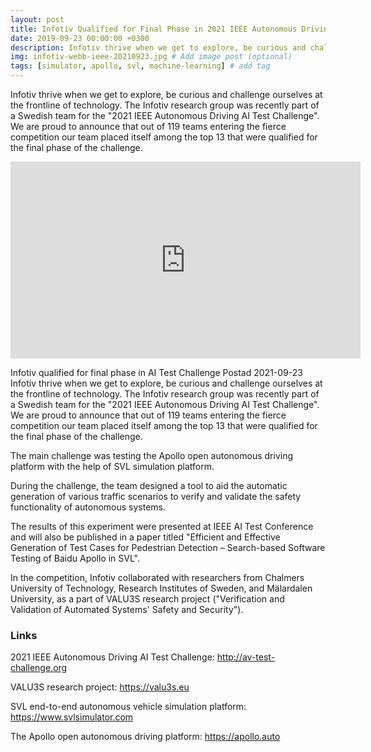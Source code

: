 ```yaml
---
layout: post
title: Infotiv Qualified for Final Phase in 2021 IEEE Autonomous Driving AI Test Challenge
date: 2019-09-23 00:00:00 +0300
description: Infotiv thrive when we get to explore, be curious and challenge ourselves at the frontline of technology. The Infotiv research group was recently part of a Swedish team for the "2021 IEEE Autonomous Driving AI Test Challenge". We are proud to announce that out of 119 teams entering the fierce competition our team placed itself among the top 13 that were qualified for the final phase of the challenge.
img: infotiv-webb-ieee-20210923.jpg # Add image post (optional)
tags: [simulator, apollo, svl, machine-learning] # add tag
---
```


Infotiv thrive when we get to explore, be curious and challenge ourselves at the frontline of technology. The Infotiv research group was recently part of a Swedish team for the "2021 IEEE Autonomous Driving AI Test Challenge". We are proud to announce that out of 119 teams entering the fierce competition our team placed itself among the top 13 that were qualified for the final phase of the challenge.

<iframe width="560" height="315" src="https://www.youtube.com/embed/ZvG37V3IQk4" title="YouTube video player" frameborder="0" allow="accelerometer; autoplay; clipboard-write; encrypted-media; gyroscope; picture-in-picture" allowfullscreen></iframe>


Infotiv qualified for final phase in AI Test Challenge
Postad 2021-09-23
Infotiv thrive when we get to explore, be curious and challenge ourselves at the frontline of technology. The Infotiv research group was recently part of a Swedish team for the "2021 IEEE Autonomous Driving AI Test Challenge". We are proud to announce that out of 119 teams entering the fierce competition our team placed itself among the top 13 that were qualified for the final phase of the challenge.

The main challenge was testing the Apollo open autonomous driving platform with the help of SVL simulation platform.

During the challenge, the team designed a tool to aid the automatic generation of various traffic scenarios to verify and validate the safety functionality of autonomous systems.

The results of this experiment were presented at IEEE AI Test Conference and will also be published in a paper titled "Efficient and Effective Generation of Test Cases for Pedestrian Detection – Search-based Software Testing of Baidu Apollo in SVL".

In the competition, Infotiv collaborated with researchers from Chalmers University of Technology, Research Institutes of Sweden, and Mälardalen University, as a part of VALU3S research project ("Verification and Validation of Automated Systems' Safety and Security").

### Links

2021 IEEE Autonomous Driving AI Test Challenge: http://av-test-challenge.org

VALU3S research project: https://valu3s.eu

SVL end-to-end autonomous vehicle simulation platform: https://www.svlsimulator.com

The Apollo open autonomous driving platform: https://apollo.auto
